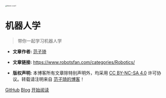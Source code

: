 <img src="https://fan-ziqi.oss-cn-beijing.aliyuncs.com/img/Robotic-cover1.jpeg" alt="Robotic-cover1" style="zoom:30%;" />

# 机器人学

> 带你一起学习机器人学

* **文章作者:** [范子琦](https://github.com/fan-ziqi)

* **文章链接:** https://www.robotsfan.com/categories/Robotics/

* **版权声明:** 本博客所有文章除特别声明外，均采用 [CC BY-NC-SA 4.0](https://creativecommons.org/licenses/by-nc-sa/4.0/) 许可协议。转载请注明来自 [范子琦的博客](http://www.fanziqi.site/)！

[GitHub](https://github.com/fan-ziqi)
[Blog](https://www.robotsfan.com/)
[开始阅读](/)
